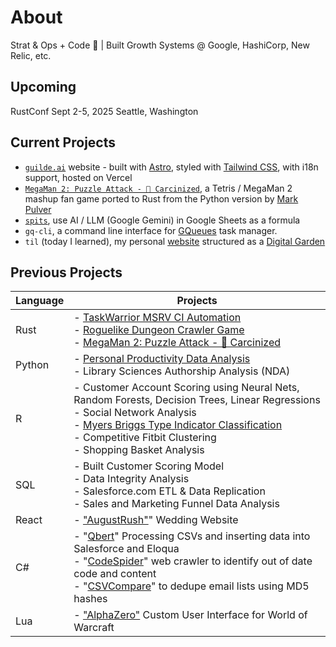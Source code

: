 # About
Strat & Ops + Code 🦀 | Built Growth Systems @ Google, HashiCorp, New Relic, etc.

## Upcoming
RustConf Sept 2-5, 2025 Seattle, Washington

## Current Projects
- [`guilde.ai`](https://guilde.ai) website - built with [Astro](https://astro.build/), styled with [Tailwind CSS](https://tailwindcss.com/), with i18n support, hosted on Vercel
- [`MegaMan 2: Puzzle Attack - 🦀 Carcinized`](https://iwyatt.github.io/mm2pa-c/index.html), a Tetris / MegaMan 2 mashup fan game ported to Rust from the Python version by [Mark Pulver]([url](https://github.com/markpulver/mega-man-2-puzzle-attack))
- [`spits`](https://github.com/iwyatt/spits), use AI / LLM (Google Gemini) in Google Sheets as a formula
- `gq-cli`, a command line interface for [GQueues](https://gqz.page.link/Rvzp98m6wrY9E27J9) task manager.
- `til` (today I learned), my personal [website](https://www.isaacwyatt.com/) structured as a [Digital Garden](https://www.isaacwyatt.com/digital-garden/)

## Previous Projects
| Language | Projects |
| --- |  --- | 
| Rust |- [TaskWarrior MSRV CI Automation](https://www.isaacwyatt.com/posts/2023-11-21/) <br>- [Roguelike Dungeon Crawler Game](https://www.isaacwyatt.com/posts/2024-01-25/)<br>- [MegaMan 2: Puzzle Attack - 🦀 Carcinized](https://iwyatt.github.io/mm2pa-c/index.html)
| Python |- [Personal Productivity Data Analysis](https://www.isaacwyatt.com/posts/2023-06-02) <br>- Library Sciences Authorship Analysis (NDA)|
| R |- Customer Account Scoring using Neural Nets, Random Forests, Decision Trees, Linear Regressions <br>- Social Network Analysis <br>- [Myers Briggs Type Indicator Classification](https://www.isaacwyatt.com/posts/2023-11-06/) <br>- Competitive Fitbit Clustering <br>- Shopping Basket Analysis | 
| SQL |- Built Customer Scoring Model <br>- Data Integrity Analysis <br>- Salesforce.com ETL & Data Replication <br>- Sales and Marketing Funnel Data Analysis |
| React |- ["AugustRush"](https://github.com/iwyatt/augustrush)" Wedding Website |
| C# |- "[Qbert](https://github.com/iwyatt/Qbert)" Processing CSVs and inserting data into Salesforce and Eloqua <br>- "[CodeSpider](https://www.isaacwyatt.com/posts/2023-12-04/)" web crawler to identify out of date code and content <br>- "[CSVCompare](https://www.isaacwyatt.com/posts/2024-03-30/)" to dedupe email lists using MD5 hashes |
| Lua |- ["AlphaZero"](https://github.com/iwyatt/AlphaZero) Custom User Interface for World of Warcraft |
